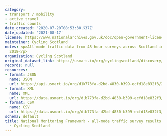 ```yaml
---
category:
- transport / mobility
- active travel
- traffic counts
date_created: '2020-07-20T08:53:30.537Z'
date_updated: '2021-08-17'
license: https://www.nationalarchives.gov.uk/doc/open-government-licence/version/3/
maintainer: Cycling Scotland
notes: <p>All-mode traffic data from 48-hour surveys across Scotland in September
  2018</p>
organization: Cycling Scotland
original_dataset_link: https://usmart.io/org/cyclingscotland/discovery/discovery-view-detail/a0f74c16-ff56-4d36-a26d-8d07e9a5a449
records: null
resources:
- format: JSON
  name: JSON
  url: https://api.usmart.io/org/d1b773fa-d2bd-4830-b399-ecfd18e832f3/20f490ba-edef-4843-822a-cd3e2670916f/2/urql
- format: XML
  name: XML
  url: https://data.usmart.io/org/d1b773fa-d2bd-4830-b399-ecfd18e832f3/resource?resourceGUID=f255f058-4237-42a4-8ddf-e88d2627ae66
- format: CSV
  name: CSV
  url: https://data.usmart.io/org/d1b773fa-d2bd-4830-b399-ecfd18e832f3/resource?resourceGUID=7b202b52-1850-4396-b668-dca476a69da5
schema: default
title: National Monitoring Framework - all-mode traffic survey results September 2018
  - Cycling Scotland
---
```

